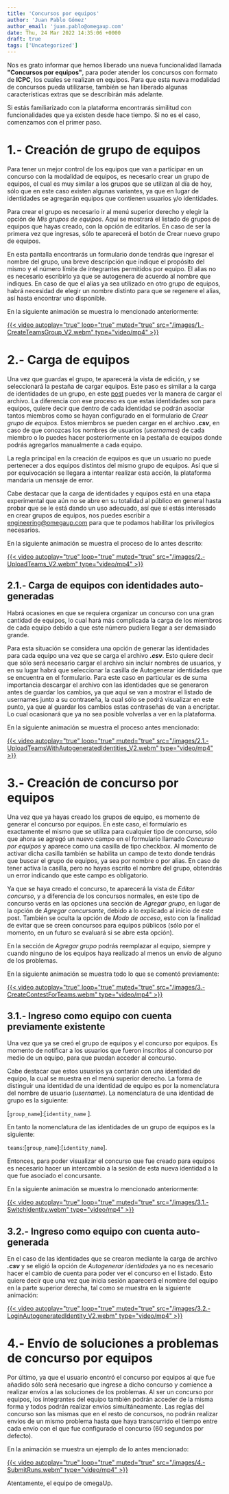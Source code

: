 ```yaml
---
title: 'Concursos por equipos'
author: 'Juan Pablo Gómez'
author_email: 'juan.pablo@omegaup.com'
date: Thu, 24 Mar 2022 14:35:06 +0000
draft: true
tags: ['Uncategorized']
---
```


Nos es grato informar que hemos liberado una nueva funcionalidad llamada **"Concursos por equipos"**, para poder atender los concursos con formato de **ICPC**, los cuales se realizan en equipos. Para que esta nueva modalidad de concursos pueda utilizarse, también se han liberado algunas características extras que se describirán más adelante.

Si estás familiarizado con la plataforma encontrarás similitud con funcionalidades que ya existen desde hace tiempo. Si no es el caso, comenzamos con el primer paso.

1.- Creación de grupo de equipos
======================

Para tener un mejor control de los equipos que van a participar en un concurso con la modalidad de equipos, es necesario crear un grupo de equipos, el cual es muy similar a los grupos que se utilizan al día de hoy, sólo que en este caso existen algunas variantes, ya que en lugar de identidades se agregarán equipos que contienen usuarios y/o identidades.

Para crear el grupo es necesario ir al menú superior derecho y elegir la opción de *Mis grupos de equipos*. Aquí se mostrará el listado de grupos de equipos que hayas creado, con la opción de editarlos. En caso de ser la primera vez que ingresas, sólo te aparecerá el botón de Crear nuevo grupo de equipos.

En esta pantalla encontrarás un formulario donde tendrás que ingresar el nombre del grupo, una breve descripción que indique el propósito del mismo y el número límite de integrantes permitidos por equipo. El alias no es necesario escribirlo ya que se autogenera de acuerdo al nombre que indiques. En caso de que el alias ya sea utilizado en otro grupo de equipos, habrá necesidad de elegir un nombre distinto para que se regenere el alias, así hasta encontrar uno disponible.

En la siguiente animación se muestra lo mencionado anteriormente:

[{{< video autoplay="true" loop="true" muted="true" src="/images/1.-CreateTeamsGroup_V2.webm" type="video/mp4" >}}](/images/1.-CreateTeamsGroup_V2.webm)

2.- Carga de equipos
======================

Una vez que guardas el grupo, te aparecerá la vista de edición, y se seleccionará la pestaña de cargar equipos. Este paso es similar a la carga de identidades de un grupo, en este [post](https://blog.omegaup.com/administracion-de-identidades/) puedes ver la manera de cargar el archivo. La diferencia con ese proceso es que estas identidades son para equipos, quiere decir que dentro de cada identidad se podrán asociar tantos miembros como se hayan configurado en el formulario de *Crear grupo de equipos*. Estos miembros se pueden cargar en el archivo ***.csv***, en caso de que conozcas los nombres de usuarios (*usernames*) de cada miembro o lo puedes hacer posteriormente en la pestaña de equipos donde podrás agregarlos manualmente a cada equipo.

La regla principal en la creación de equipos es que un usuario no puede pertenecer a dos equipos distintos del mismo grupo de equipos. Así que si por equivocación se llegara a intentar realizar esta acción, la plataforma mandaría un mensaje de error.

Cabe destacar que la carga de identidades y equipos está en una etapa experimental que aún no se abre en su totalidad al público en general hasta probar que se le está dando un uso adecuado, así que si estás interesado en crear grupos de equipos, nos puedes escribir a engineering@omegaup.com para que te podamos habilitar los privilegios necesarios.

En la siguiente animación se muestra el proceso de lo antes descrito:

[{{< video autoplay="true" loop="true" muted="true" src="/images/2.-UploadTeams_V2.webm" type="video/mp4" >}}](/images/2.-UploadTeams_V2.webm)

## 2.1.- Carga de equipos con identidades auto-generadas

Habrá ocasiones en que se requiera organizar un concurso con una gran cantidad de equipos, lo cual hará más complicada la carga de los miembros de cada equipo debido a que este número pudiera llegar a ser demasiado grande. 

Para esta situación se considera una opción de generar las identidades para cada equipo una vez que se carga el archivo ***.csv***. Esto quiere decir que sólo será necesario cargar el archivo sin incluir nombres de usuarios, y en su lugar habrá que seleccionar la casilla de Autogenerar identidades que se encuentra en el formulario. Para este caso en particular es de suma importancia descargar el archivo con las identidades que se generaron antes de guardar los cambios, ya que aquí se van a mostrar el listado de usernames junto a su contraseña, la cual sólo se podrá visualizar en este punto, ya que al guardar los cambios estas contraseñas de van a encriptar. Lo cual ocasionará que ya no sea posible volverlas a ver en la plataforma.

En la siguiente animación se muestra el proceso antes mencionado:

[{{< video autoplay="true" loop="true" muted="true" src="/images/2.1.-UploadTeamsWithAutogeneratedIdentities_V2.webm" type="video/mp4" >}}](/images/2.1.-UploadTeamsWithAutogeneratedIdentities_V2.webm)

3.- Creación de concurso por equipos
======================

Una vez que ya hayas creado los grupos de equipo, es momento de generar el concurso por equipos. En este caso, el formulario es exactamente el mismo que se utiliza para  cualquier tipo de concurso, sólo que ahora se agregó un nuevo campo en el formulario llamado *Concurso por equipos* y aparece como una casilla de tipo checkbox. Al momento de activar dicha casilla también se habilita un campo de texto donde tendrás que buscar el grupo de equipos, ya sea por nombre o por alias. En caso de tener activa la casilla, pero no hayas escrito el nombre del grupo, obtendrás un error indicando que este campo es obligatorio.

Ya que se haya creado el concurso, te aparecerá la vista de *Editar concurso*, y a diferencia de los concursos normales, en este tipo de concurso verás en las opciones una sección de *Agregar grupo*, en lugar de la opción de *Agregar concursante*, debido a lo explicado al inicio de este post. También se oculta la opción de *Modo de acceso*, esto con la finalidad  de evitar que se creen concursos para equipos públicos (sólo por el momento, en un futuro se evaluará si se abre esta opción).

En la sección de *Agregar grupo* podrás reemplazar al equipo, siempre y cuando ninguno de los equipos haya realizado al menos un envío de alguno de los problemas.

En la siguiente animación se muestra todo lo que se comentó previamente:

[{{< video autoplay="true" loop="true" muted="true" src="/images/3.-CreateContestForTeams.webm" type="video/mp4" >}}](/images/3.-CreateContestForTeams.webm)

## 3.1.- Ingreso como equipo con cuenta previamente existente

Una vez que ya se creó el grupo de equipos y el concurso por equipos. Es momento de notificar a los usuarios que fueron inscritos al concurso por medio de un equipo, para que puedan acceder al concurso.

Cabe destacar que estos usuarios ya contarán con una identidad de equipo, la cual se muestra en el menú superior derecho. La forma de distinguir una identidad  de una identidad de equipo es por la nomenclatura del nombre de usuario (*username*). La nomenclatura de una identidad de grupo es la siguiente:

 [`group_name`]:[`identity_name` ].

En tanto la nomenclatura de las identidades de un grupo de equipos es la siguiente:

`teams`:[`group_name`]:[`identity_name`].

Entonces, para poder visualizar el concurso que fue creado para equipos es necesario hacer un intercambio a la sesión de esta nueva identidad a la que fue asociado el concursante.

En la siguiente animación se muestra lo mencionado anteriormente:

[{{< video autoplay="true" loop="true" muted="true" src="/images/3.1.-SwitchIdentity.webm" type="video/mp4" >}}](/images/3.1.-SwitchIdentity.webm)

## 3.2.- Ingreso como equipo con cuenta auto-generada

En el caso de las identidades que se crearon mediante la carga de archivo ***.csv*** y se eligió la opción de *Autogenerar identidades* ya no es necesario hacer el cambio de cuenta para poder ver el concurso en el listado. Esto quiere decir que una vez que inicia sesión aparecerá el nombre del equipo en la parte superior derecha, tal como se muestra en la siguiente animación:

[{{< video autoplay="true" loop="true" muted="true" src="/images/3.2.-LoginAutogeneratedIdentity_V2.webm" type="video/mp4" >}}](/images/3.2.-LoginAutogeneratedIdentity_V2.webm)

4.- Envío de soluciones a problemas de concurso por equipos
======================

Por último, ya que el usuario encontró el concurso por equipos al que fue añadido sólo será necesario que ingrese a dicho concurso y comience a realizar envíos a las soluciones de los problemas. Al ser un concurso por equipos, los integrantes del equipo también podrán acceder de la misma forma y todos podrán realizar envíos simultáneamente. Las reglas del concurso son las mismas que en el resto de concursos, no podrán realizar envíos de un mismo problema hasta que haya transcurrido el tiempo entre cada envío con el que fue configurado el concurso (60 segundos por defecto).

En la animación se muestra un ejemplo de lo antes mencionado:

[{{< video autoplay="true" loop="true" muted="true" src="/images/4.-SubmitRuns.webm" type="video/mp4" >}}](/images/4.-SubmitRuns.webm)

Atentamente, el equipo de omegaUp.
